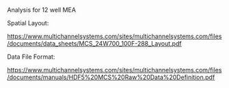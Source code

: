 Analysis for 12 well MEA

Spatial Layout:

https://www.multichannelsystems.com/sites/multichannelsystems.com/files/documents/data_sheets/MCS_24W700_100F-288_Layout.pdf

Data File Format:

https://www.multichannelsystems.com/sites/multichannelsystems.com/files/documents/manuals/HDF5%20MCS%20Raw%20Data%20Definition.pdf
